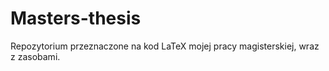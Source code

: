 # Masters-thesis
Repozytorium przeznaczone na kod LaTeX mojej pracy magisterskiej, wraz z zasobami.
